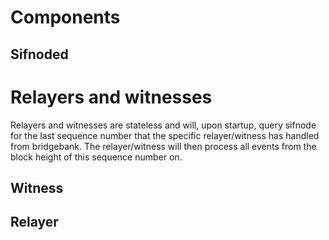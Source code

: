 # Components

## Sifnoded


# Relayers and witnesses

Relayers and witnesses are stateless and will, upon startup, query sifnode for the last sequence number that the specific
relayer/witness has handled from bridgebank. The relayer/witness will then process all events from the block height of
this sequence number on.

## Witness



## Relayer
